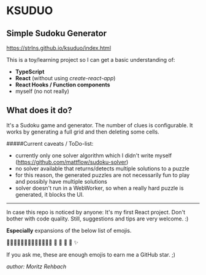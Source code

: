 # KSUDUO
## Simple Sudoku Generator

https://strlns.github.io/ksuduo/index.html

This is a toy/learning project so I can get a basic understanding of:

* **TypeScript**
* **React** (without using _create-react-app_)
* **React Hooks / Function components**
* myself (no not really)

## What does it do?

It's a Sudoku game and generator.
The number of clues is configurable. 
It works by generating a full grid and then deleting some cells.

#####Current caveats / ToDo-list:
* currently only one solver algorithm which I didn't write myself (https://github.com/mattflow/sudoku-solver)
* no solver available that returns/detects multiple solutions to a puzzle
* for this reason, the generated puzzles are not necessarily fun to play and possibly have multiple solutions
* solver doesn't run in a WebWorker, so when a really hard puzzle is generated, it blocks the UI.

---

In case this repo is noticed by anyone: 
It's my first React project.
Don't bother with code quality.
Still, suggestions and tips are very welcome. :)

**Especially** expansions of the below list of emojis.

🐻🔥😊🌿🏳️‍🌈🧑🏻‍🚀😍🙇🧙‍♀️ 🎰 🎱 🎲 🔮 ✨

If you ask me, these are enough emojis to earn me a GitHub star. ;)


_author: Moritz Rehbach_